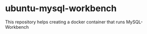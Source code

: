 # ubuntu-mysql-workbench
This repository helps creating a docker container that runs MySQL-Workbench
